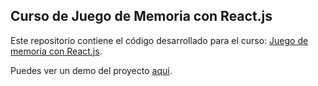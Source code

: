 ## Curso de Juego de Memoria con React.js

Este repositorio contiene el código desarrollado para el curso: [Juego de memoria con React.js](http://www.appdelante.com/cursos/juego-de-memoria-react).

Puedes ver un demo del proyecto [aquí](https://rickitan.github.io/juego-de-memoria-reactjs/).

